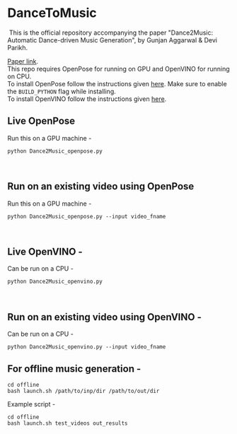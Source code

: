 # DanceToMusic
​
This is the official repository accompanying the paper "Dance2Music: Automatic Dance-driven Music Generation", by Gunjan Aggarwal & Devi Parikh.

 [Paper link](https://arxiv.org/abs/2107.06252).  
This repo requires OpenPose for running on GPU and OpenVINO for running on CPU.  
To install OpenPose follow the instructions given [here](https://github.com/CMU-Perceptual-Computing-Lab/openpose/blob/master/doc/installation/0_index.md#compiling-and-running-openpose-from-source). Make sure to enable the `BUILD_PYTHON` flag while installing.    
To install OpenVINO follow the instructions given [here](https://docs.openvinotoolkit.org/latest/installation_guides.html).  
## Live OpenPose 
Run this on a GPU machine -   
```
python Dance2Music_openpose.py
```
​
## Run on an existing video using OpenPose 
Run this on a GPU machine -   
```
python Dance2Music_openpose.py --input video_fname
```
​
## Live OpenVINO - 
Can be run on a CPU -   
```
python Dance2Music_openvino.py
```
​
## Run on an existing video using OpenVINO - 
Can be run on a CPU -   
```
python Dance2Music_openvino.py --input video_fname
```
## For offline music generation -   
```
cd offline
bash launch.sh /path/to/inp/dir /path/to/out/dir
```
Example script -  
```
cd offline
bash launch.sh test_videos out_results
```
